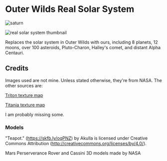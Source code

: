 # Outer Wilds Real Solar System
![saturn](https://user-images.githubusercontent.com/22628069/147424489-f453cb3b-1719-46b4-bac2-e97a6057ee73.png)

![real solar system thumbnail](https://user-images.githubusercontent.com/22628069/146660294-41484062-cc5e-49d8-b940-01467c121907.png)

Replaces the solar system in Outer Wilds with ours, including 8 planets, 12 moons, over 100 asteroids, Pluto-Charon, Halley's comet, and distant Alpha Centauri.

## Credits
Images used are not mine. Unless stated otherwise, they're from NASA. The other sources are:

[Triton texture map](https://www.deviantart.com/neptuneprogaming/art/Triton-Texture-Map-713512330)

[Titania texture map](https://www.deviantart.com/neptuneproproduction/art/Titania-Texture-Map-746524585)

I am probably missing some.

### Models

"Teapot." (https://skfb.ly/oqPNZ) by Akulla is licensed under Creative Commons Attribution (http://creativecommons.org/licenses/by/4.0/).

Mars Perserverance Rover and Cassini 3D models made by NASA
